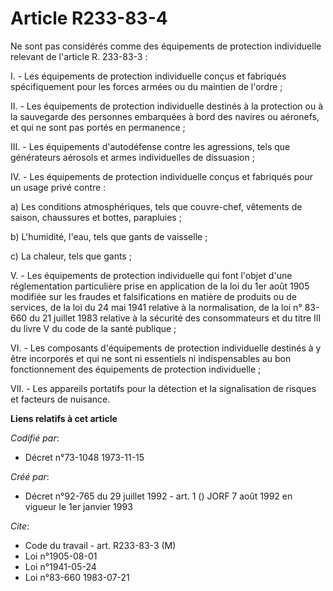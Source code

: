 # Article R233-83-4

Ne sont pas considérés comme des équipements de protection individuelle relevant de l'article R. 233-83-3 :

I. - Les équipements de protection individuelle conçus et fabriqués spécifiquement pour les forces armées ou du maintien de
l'ordre ;

II. - Les équipements de protection individuelle destinés à la protection ou à la sauvegarde des personnes embarquées à bord
des navires ou aéronefs, et qui ne sont pas portés en permanence ;

III. - Les équipements d'autodéfense contre les agressions, tels que générateurs aérosols et armes individuelles de
dissuasion ;

IV. - Les équipements de protection individuelle conçus et fabriqués pour un usage privé contre :

a) Les conditions atmosphériques, tels que couvre-chef, vêtements de saison, chaussures et bottes, parapluies ;

b) L'humidité, l'eau, tels que gants de vaisselle ;

c) La chaleur, tels que gants ;

V. - Les équipements de protection individuelle qui font l'objet d'une réglementation particulière prise en application de la
loi du 1er août 1905 modifiée sur les fraudes et falsifications en matière de produits ou de services, de la loi du 24 mai
1941 relative à la normalisation, de la loi n° 83-660 du 21 juillet 1983 relative à la sécurité des consommateurs et du titre
III du livre V du code de la santé publique ;

VI. - Les composants d'équipements de protection individuelle destinés à y être incorporés et qui ne sont ni essentiels ni
indispensables au bon fonctionnement des équipements de protection individuelle ;

VII. - Les appareils portatifs pour la détection et la signalisation de risques et facteurs de nuisance.

**Liens relatifs à cet article**

_Codifié par_:

  - Décret n°73-1048 1973-11-15

_Créé par_:

  - Décret n°92-765 du 29 juillet 1992 - art. 1 () JORF 7 août 1992 en vigueur le 1er janvier 1993

_Cite_:

  - Code du travail - art. R233-83-3 (M)
  - Loi n°1905-08-01
  - Loi n°1941-05-24
  - Loi n°83-660 1983-07-21
